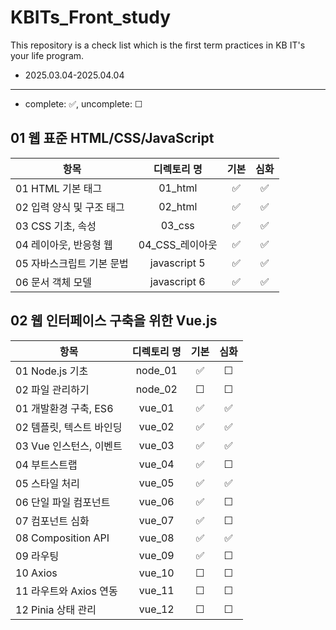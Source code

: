 # KBITs_Front_study
This repository is a check list which is the first term practices in KB IT's your life program.
- 2025.03.04-2025.04.04

---
- complete: ✅, uncomplete: ☐

## 01 웹 표준 HTML/CSS/JavaScript
| 항목 | 디렉토리 명 | 기본 | 심화 |
|------|:----:|:----:|:----:|
| 01 HTML 기본 태그 | 01_html | ✅ | ✅ |
| 02 입력 양식 및 구조 태그 | 02_html |  ✅ | ✅ |
| 03 CSS 기초, 속성 | 03_css |  ✅ | ✅ |
| 04 레이아웃, 반응형 웹 | 04_CSS_레이아웃 |  ✅ | ✅ |
| 05 자바스크립트 기본 문법 | javascript 5 |  ✅ | ✅ |
| 06 문서 객체 모델 | javascript 6 |  ✅ | ✅ |


## 02 웹 인터페이스 구축을 위한 Vue.js
| 항목 | 디렉토리 명 | 기본 | 심화 |
|------|:----:|:----:|:----:|
| 01 Node.js 기초 | node_01 |  ✅ | ☐ |
| 02 파일 관리하기 | node_02 | ☐ | ☐ |
| 01 개발환경 구축, ES6 | vue_01 | ✅ | ✅ |
| 02 템플릿, 텍스트 바인딩 | vue_02 |  ✅ | ✅ |
| 03 Vue 인스턴스, 이벤트 | vue_03 | ✅ | ✅ |
| 04 부트스트랩 | vue_04 | ✅ | ☐ |
| 05 스타일 처리 | vue_05 | ✅ | ✅ |
| 06 단일 파일 컴포넌트 | vue_06 | ✅ | ☐ |
| 07 컴포넌트 심화 | vue_07 | ✅ | ☐ |
| 08 Composition API | vue_08 | ✅ | ✅ |
| 09 라우팅 | vue_09 | ✅ | ☐ |
| 10 Axios | vue_10 | ☐ | ☐ |
| 11 라우트와 Axios 연동 | vue_11 | ☐ | ☐ |
| 12 Pinia 상태 관리 | vue_12 | ☐ | ☐ |
